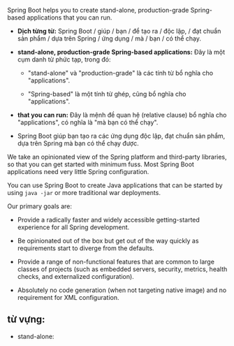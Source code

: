 Spring Boot helps you to create stand-alone, production-grade Spring-based applications that you can run.
- **Dịch từng từ:** Spring Boot / giúp / bạn / để tạo ra / độc lập, / đạt chuẩn sản phẩm / dựa trên Spring / ứng dụng / mà / bạn / có thể chạy.
- **stand-alone, production-grade Spring-based applications:** Đây là một cụm danh từ phức tạp, trong đó:
    
    - "stand-alone" và "production-grade" là các tính từ bổ nghĩa cho "applications".
        
    - "Spring-based" là một tính từ ghép, cũng bổ nghĩa cho "applications".
        
- **that you can run:** Đây là mệnh đề quan hệ (relative clause) bổ nghĩa cho "applications", có nghĩa là "mà bạn có thể chạy".
- Spring Boot giúp bạn tạo ra các ứng dụng độc lập, đạt chuẩn sản phẩm, dựa trên Spring mà bạn có thể chạy được.

We take an opinionated view of the Spring platform and third-party libraries, so that you can get started with minimum fuss. Most Spring Boot applications need very little Spring configuration.

You can use Spring Boot to create Java applications that can be started by using `java -jar` or more traditional war deployments.

Our primary goals are:

- Provide a radically faster and widely accessible getting-started experience for all Spring development.
    
- Be opinionated out of the box but get out of the way quickly as requirements start to diverge from the defaults.
    
- Provide a range of non-functional features that are common to large classes of projects (such as embedded servers, security, metrics, health checks, and externalized configuration).
    
- Absolutely no code generation (when not targeting native image) and no requirement for XML configuration.

## từ vựng:
-  stand-alone: 